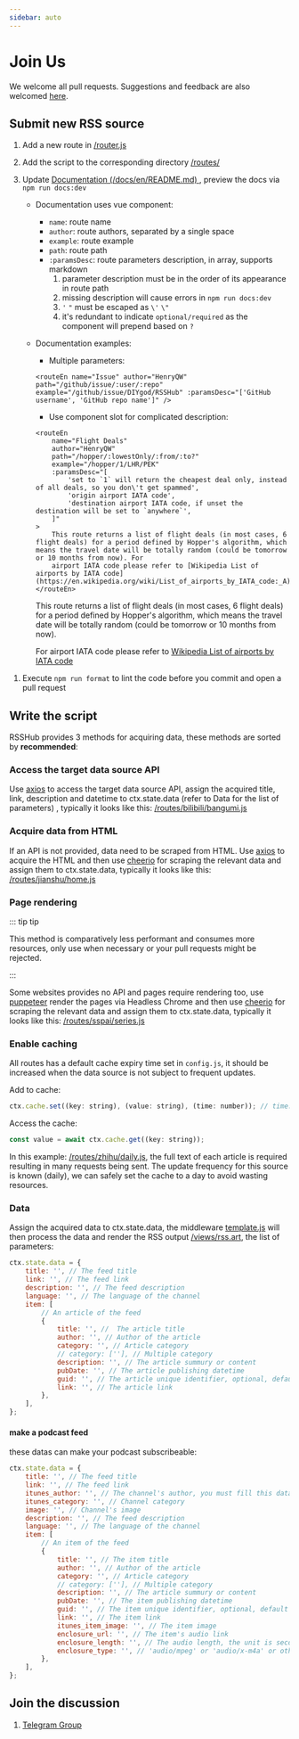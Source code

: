 ```yaml
---
sidebar: auto
---
```


# Join Us

We welcome all pull requests. Suggestions and feedback are also welcomed [here](https://github.com/DIYgod/RSSHub/issues).

## Submit new RSS source

1.  Add a new route in [/router.js](https://github.com/DIYgod/RSSHub/blob/master/router.js)

1.  Add the script to the corresponding directory [/routes/](https://github.com/DIYgod/RSSHub/tree/master/routes)

1.  Update [Documentation (/docs/en/README.md) ](https://github.com/DIYgod/RSSHub/blob/master/docs/en/README.md), preview the docs via `npm run docs:dev`

    -   Documentation uses vue component:
        -   `name`: route name
        -   `author`: route authors, separated by a single space
        -   `example`: route example
        -   `path`: route path
        -   `:paramsDesc`: route parameters description, in array, supports markdown
            1. parameter description must be in the order of its appearance in route path
            1. missing description will cause errors in `npm run docs:dev`
            1. `'` `"` must be escaped as `\'` `\"`
            1. it's redundant to indicate `optional/required` as the component will prepend based on `?`
    -   Documentation examples:

        -   Multiple parameters:

        ```vue
        <routeEn name="Issue" author="HenryQW" path="/github/issue/:user/:repo" example="/github/issue/DIYgod/RSSHub" :paramsDesc="['GitHub username', 'GitHub repo name']" />
        ```

        <routeEn name="Issue" author="HenryQW" path="/github/issue/:user/:repo" example="/github/issue/DIYgod/RSSHub" :paramsDesc="['GitHub username', 'GitHub repo name']" />

        -   Use component slot for complicated description:

        ```vue
        <routeEn
            name="Flight Deals"
            author="HenryQW"
            path="/hopper/:lowestOnly/:from/:to?"
            example="/hopper/1/LHR/PEK"
            :paramsDesc="[
                'set to `1` will return the cheapest deal only, instead of all deals, so you don\'t get spammed',
                'origin airport IATA code',
                'destination airport IATA code, if unset the destination will be set to `anywhere`',
            ]"
        >
            This route returns a list of flight deals (in most cases, 6 flight deals) for a period defined by Hopper's algorithm, which means the travel date will be totally random (could be tomorrow or 10 months from now). For
            airport IATA code please refer to [Wikipedia List of airports by IATA code](https://en.wikipedia.org/wiki/List_of_airports_by_IATA_code:_A)
        </routeEn>
        ```

        <routeEn name="Flight Deals" author="HenryQW" path="/hopper/:lowestOnly/:from/:to?" example="/hopper/1/LHR/PEK" :paramsDesc="['set to `1` will return the cheapest deal only, instead of all deals, so you don\'t get spammed', 'origin airport IATA code', 'destination airport IATA code, if unset the destination will be set to `anywhere`']" >

        This route returns a list of flight deals (in most cases, 6 flight deals) for a period defined by Hopper's algorithm, which means the travel date will be totally random (could be tomorrow or 10 months from now).

        For airport IATA code please refer to [Wikipedia List of airports by IATA code](https://en.wikipedia.org/wiki/List_of_airports_by_IATA_code:_A)

        </routeEn>

1)  Execute `npm run format` to lint the code before you commit and open a pull request

## Write the script

RSSHub provides 3 methods for acquiring data, these methods are sorted by **recommended**:

### Access the target data source API

Use [axios](https://github.com/axios/axios) to access the target data source API, assign the acquired title, link, description and datetime to ctx.state.data (refer to Data for the list of parameters) , typically it looks like this: [/routes/bilibili/bangumi.js](https://github.com/DIYgod/RSSHub/blob/master/routes/bilibili/bangumi.js)

### Acquire data from HTML

If an API is not provided, data need to be scraped from HTML. Use [axios](https://github.com/axios/axios) to acquire the HTML and then use [cheerio](https://github.com/cheeriojs/cheerio) for scraping the relevant data and assign them to ctx.state.data, typically it looks like this: [/routes/jianshu/home.js](https://github.com/DIYgod/RSSHub/blob/master/routes/jianshu/home.js)

### Page rendering

::: tip tip

This method is comparatively less performant and consumes more resources, only use when necessary or your pull requests might be rejected.

:::

Some websites provides no API and pages require rendering too, use [puppeteer](https://github.com/GoogleChrome/puppeteer) render the pages via Headless Chrome and then use [cheerio](https://github.com/cheeriojs/cheerio) for scraping the relevant data and assign them to ctx.state.data, typically it looks like this: [/routes/sspai/series.js](https://github.com/DIYgod/RSSHub/blob/master/routes/sspai/series.js)

### Enable caching

All routes has a default cache expiry time set in `config.js`, it should be increased when the data source is not subject to frequent updates.

Add to cache:

```js
ctx.cache.set((key: string), (value: string), (time: number)); // time: the cache expiry time in seconds
```

Access the cache:

```js
const value = await ctx.cache.get((key: string));
```

In this example: [/routes/zhihu/daily.js](https://github.com/DIYgod/RSSHub/blob/master/routes/zhihu/daily.js), the full text of each article is required resulting in many requests being sent. The update frequency for this source is known (daily), we can safely set the cache to a day to avoid wasting resources.

### Data

Assign the acquired data to ctx.state.data, the middleware [template.js](https://github.com/DIYgod/RSSHub/blob/master/middleware/template.js) will then process the data and render the RSS output [/views/rss.art](https://github.com/DIYgod/RSSHub/blob/master/views/rss.art), the list of parameters:

```js
ctx.state.data = {
    title: '', // The feed title
    link: '', // The feed link
    description: '', // The feed description
    language: '', // The language of the channel
    item: [
        // An article of the feed
        {
            title: '', //  The article title
            author: '', // Author of the article
            category: '', // Article category
            // category: [''], // Multiple category
            description: '', // The article summury or content
            pubDate: '', // The article publishing datetime
            guid: '', // The article unique identifier, optional, default to the article link below
            link: '', // The article link
        },
    ],
};
```

#### make a podcast feed

these datas can make your podcast subscribeable:

```js
ctx.state.data = {
    title: '', // The feed title
    link: '', // The feed link
    itunes_author: '', // The channel's author, you must fill this data.
    itunes_category: '', // Channel category
    image: '', // Channel's image
    description: '', // The feed description
    language: '', // The language of the channel
    item: [
        // An item of the feed
        {
            title: '', // The item title
            author: '', // Author of the article
            category: '', // Article category
            // category: [''], // Multiple category
            description: '', // The article summury or content
            pubDate: '', // The item publishing datetime
            guid: '', // The item unique identifier, optional, default to the item link below.
            link: '', // The item link
            itunes_item_image: '', // The item image
            enclosure_url: '', // The item's audio link
            enclosure_length: '', // The audio length, the unit is seconds.
            enclosure_type: '', // 'audio/mpeg' or 'audio/x-m4a' or others
        },
    ],
};
```

</details>

## Join the discussion

1.  [Telegram Group](https://t.me/rsshub)
